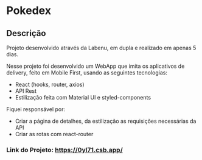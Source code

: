 # Pokedex

## Descrição
Projeto desenvolvido através da Labenu, em dupla e realizado em apenas 5 dias.
  
  Nesse projeto foi desenvolvido um WebApp que imita os aplicativos de delivery, feito em Mobile First, usando as seguintes tecnologias:
  - React (hooks, router, axios)
  - API Rest
  - Estilização feita com Material UI e styled-components

Fiquei responsável por: 
  - Criar a página de detalhes, da estilização as requisições necessárias da API
  - Criar as rotas com react-router 

### Link do Projeto: https://0yl71.csb.app/
